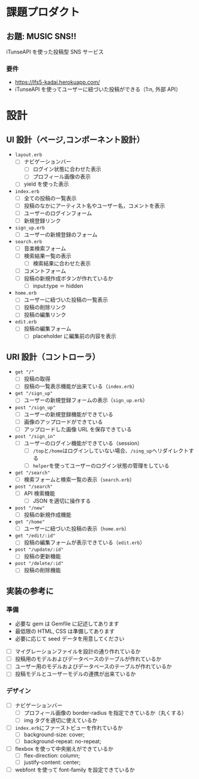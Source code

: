 # 課題プロダクト

## お題: MUSIC SNS!!

iTunseAPI を使った投稿型 SNS サービス

### 要件

- https://lfs5-kadai.herokuapp.com/
- iTunseAPI を使ってユーザーに紐づいた投稿ができる（1:n, 外部 API）

# 設計

## UI 設計（ページ,コンポーネント設計）

- `layout.erb`
  - [ ] ナビゲーションバー
    - [ ] ログイン状態に合わせた表示
    - [ ] プロフィール画像の表示
  - [ ] yield を使った表示
- `index.erb`
  - [ ] 全ての投稿の一覧表示
  - [ ] 投稿のなかにアーティスト名やユーザー名，コメントを表示
  - [ ] ユーザーのログインフォーム
  - [ ] 新規登録リンク
- `sign_up.erb`
  - [ ] ユーザーの新規登録のフォーム
- `search.erb`
  - [ ] 音楽検索フォーム
  - [ ] 検索結果一覧の表示
    - [ ] 検索結果に合わせた表示
  - [ ] コメントフォーム
  - [ ] 投稿の新規作成ボタンが作れているか
    - [ ] input:type ＝ hidden
- `home.erb`
  - [ ] ユーザーに紐づいた投稿の一覧表示
  - [ ] 投稿の削除リンク
  - [ ] 投稿の編集リンク
- `edit.erb`
  - [ ] 投稿の編集フォーム
    - [ ] placeholder に編集前の内容を表示

## URI 設計（コントローラ）

- `get "/"`
  - [ ] 投稿の取得
  - [ ] 投稿の一覧表示機能が出来ている（`index.erb`）
- `get "/sign_up"`
  - [ ] ユーザーの新規登録フォームの表示（`sign_up.erb`）
- `post "/sign_up"`
  - [ ] ユーザーの新規登録機能ができている
  - [ ] 画像のアップロードができている
  - [ ] アップロードした画像 URL を保存できている
- `post "/sign_in"`
  - [ ] ユーザーのログイン機能ができている（session）
    - [ ] `/top`と`/home`はログインしていない場合、`/sing_up`へリダイレクトする
    - [ ] `helper`を使ってユーザーのログイン状態の管理をしている
- `get "/search"`
  - [ ] 検索フォームと検索一覧の表示（`search.erb`）
- `post "/search"`
  - [ ] API 検索機能
    - [ ] JSON を適切に操作する
- `post "/new"`
  - [ ] 投稿の新規作成機能
- `get "/home"`
  - [ ] ユーザーに紐づいた投稿の表示（`home.erb`）
- `get "/edit/:id"`
  - [ ] 投稿の編集フォームが表示できている（`edit.erb`）
- `post "/update/:id"`
  - [ ] 投稿の更新機能
- `post "/delete/:id"`
  - [ ] 投稿の削除機能

## 実装の参考に

### 準備

- 必要な gem は Gemfile に記述してあります
- 最低限の HTML, CSS は準備してあります
- 必要に応じて seed データを用意してください
- [ ] マイグレーションファイルを設計の通り作れているか
- [ ] 投稿用のモデルおよびデータベースのテーブルが作れているか
- [ ] ユーザー用のモデルおよびデータベースのテーブルが作れているか
- [ ] 投稿モデルとユーザーモデルの連携が出来ているか

### デザイン

- [ ] ナビゲーションバー
  - [ ] プロフィール画像の border-radius を指定できているか（丸くする）
  - [ ] img タグを適切に使えているか
- [ ] `index.erb`にファーストビューを作れているか
  - [ ] background-size: cover;
  - [ ] background-repeat: no-repeat;
- [ ] flexbox を使って中央揃えができているか
  - [ ] flex-direction: column;
  - [ ] justify-content: center;
- [ ] webfont を使って font-family を設定できているか
